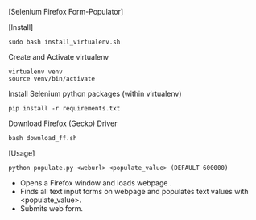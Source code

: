 [Selenium Firefox Form-Populator]

[Install]

```
sudo bash install_virtualenv.sh
```
Create and Activate virtualenv
```
virtualenv venv
source venv/bin/activate
```
Install Selenium python packages (within virtualenv)
```
pip install -r requirements.txt
```
Download Firefox (Gecko) Driver
```
bash download_ff.sh
```

[Usage]
```
python populate.py <weburl> <populate_value> (DEFAULT 600000)
```
- Opens a Firefox window and loads webpage <weburl>.
- Finds all text input forms on webpage and populates text values with <populate_value>.
- Submits web form.
